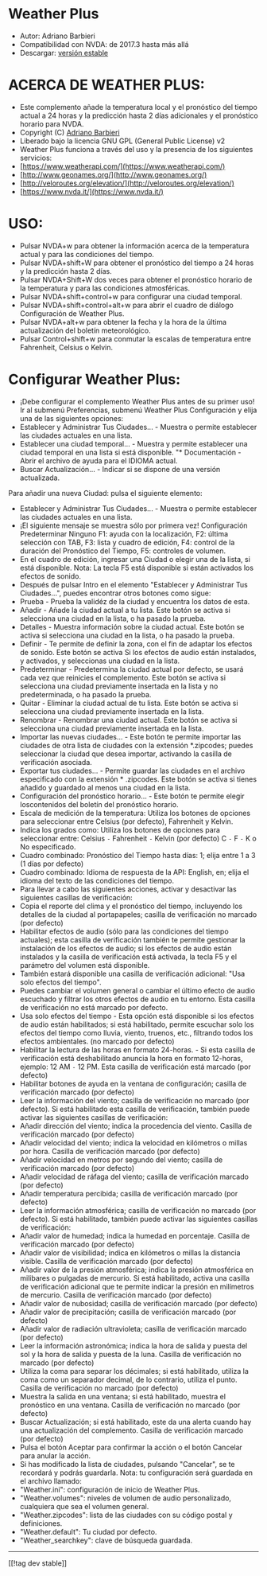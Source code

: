 # Weather Plus #

* Autor: Adriano Barbieri
* Compatibilidad con NVDA: de 2017.3 hasta más allá
* Descargar: [versión estable][1]

# ACERCA DE WEATHER PLUS: #

* Este complemento añade la temperatura local y el pronóstico del tiempo
  actual a 24 horas y la predicción hasta 2 días adicionales y el pronóstico horario para NVDA.
* Copyright (C) [Adriano Barbieri](mailto:adrianobarb@yahoo.it)
* Liberado bajo la licencia GNU GPL (General Public License) v2
* Weather Plus funciona a través del uso y la presencia de los siguientes
  servicios:
* [https://www.weatherapi.com/](https://www.weatherapi.com/)
* [http://www.geonames.org/](http://www.geonames.org/)
* [http://veloroutes.org/elevation/](http://veloroutes.org/elevation/)
* [https://www.nvda.it/](https://www.nvda.it/)

# USO: #

* Pulsar NVDA+w para obtener la información acerca de la temperatura actual
  y para las condiciones del tiempo.
* Pulsar NVDA+shift+W para obtener el pronóstico del tiempo a 24 horas y la
  predicción hasta 2 días.
* Pulsar NVDA+Shift+W dos veces para obtener el pronóstico horario de la temperatura y para las condiciones atmosféricas.
* Pulsar NVDA+shift+control+w para configurar una ciudad temporal.
* Pulsar NVDA+shift+control+alt+w para abrir el cuadro de diálogo
  Configuración de Weather Plus.
* Pulsar NVDA+alt+w para obtener la fecha y la hora de la última
  actualización del boletín meteorológico.
* Pulsar Control+shift+w para conmutar la escalas de temperatura entre
  Fahrenheit, Celsius o Kelvin.

# Configurar Weather Plus: #

* ¡Debe configurar el complemento Weather Plus antes de su primer uso! Ir al submenú Preferencias, submenú Weather Plus Configuración y elija una de las siguientes opciones:
 * Establecer y Administrar Tus Ciudades... - Muestra o permite establecer las ciudades actuales en una lista.
 * Establecer una ciudad temporal... - Muestra y permite establecer una ciudad temporal en una lista si está disponible.
"* Documentación - Abrir el archivo de ayuda para el IDIOMA actual.
 * Buscar Actualización... - Indicar si se dispone de una versión actualizada.

Para añadir una nueva Ciudad: pulsa el siguiente elemento:

* Establecer y Administrar Tus Ciudades... - Muestra o permite establecer
  las ciudades actuales en una lista.
* ¡El siguiente mensaje se muestra sólo por primera vez! Configuración
  Predeterminar Ninguno F1: ayuda con la localización, F2: última selección
  con TAB, F3: lista y cuadro de edición, F4: control de la duración del
  Pronóstico del Tiempo, F5: controles de volumen.
* En el cuadro de edición, ingresar una Ciudad o elegir una de la
  lista, si está disponible. Nota: La tecla F5 está disponible si están
  activados los efectos de sonido.
* Después de pulsar Intro en el elemento "Establecer y Administrar Tus
  Ciudades...", puedes encontrar otros botones como sigue:
* Prueba - Prueba la validéz de la ciudad y encuentra los datos de esta.
* Añadir - Añade la ciudad actual a tu lista. Este botón se activa si
  selecciona una ciudad en la lista, o ha pasado la prueba.
* Detalles - Muestra información sobre la ciudad actual. Este botón se
  activa si selecciona una ciudad en la lista, o ha pasado la prueba.
* Definir - Te permite de definir la zona, con el fin de adaptar los efectos
  de sonido. Este botón se activa Si los efectos de audio están instalados,
  y activados, y seleccionas una ciudad en la lista.
* Predeterminar - Predetermina la ciudad actual por defecto, se usará cada
  vez que reinicies el complemento. Este botón se activa si selecciona una
  ciudad previamente insertada en la lista y no predeterminada, o ha pasado
  la prueba.
* Quitar - Eliminar la ciudad actual de tu lista. Este botón se activa si
  selecciona una ciudad previamente insertada en la lista.
* Renombrar - Renombrar una ciudad actual. Este botón se activa si
  selecciona una ciudad previamente insertada en la lista.
* Importar las nuevas ciudades... - Este botón te permite importar las
  ciudades de otra lista de ciudades con la extensión *.zipcodes; puedes
  seleccionar la ciudad que desea importar, activando la casilla de
  verificación asociada.
* Exportar tus ciudades... - Permite guardar las ciudades en el archivo
  especificado con la extensión * .zipcodes. Este botón se activa si tienes
  añadido y guardado al menos una ciudad en la lista.
* Configuración del pronóstico horario... - Este botón te permite elegir loscontenidos del boletín del pronóstico horario.
* Escala de medición de la temperatura: Utiliza los botones de opciones para
  seleccionar entre Celsius (por defecto), Fahrenheit y Kelvin.
* Indica los grados como: Utiliza los botones de opciones para seleccionar
  entre: Celsius `-` Fahrenheit `-` Kelvin (por defecto) C `-` F `-` K o No
  especificado.
* Cuadro combinado: Pronóstico del Tiempo hasta días: 1; elija entre 1 a 3
  (1 días por defecto)
* Cuadro combinado: Idioma de respuesta de la API: English, en; elija el idioma del texto de las condiciones del tiempo.
* Para llevar a cabo las siguientes acciones, activar y desactivar las
  siguientes casillas de verificación:
* Copia el reporte del clima y el pronóstico del tiempo, incluyendo los
  detalles de la ciudad al portapapeles; casilla de verificación no marcado
  (por defecto)
* Habilitar efectos de audio (sólo para las condiciones del tiempo
  actuales); esta casilla de verificación también te permite gestionar la
  instalación de los efectos de audio; si los efectos de audio están
  instalados y la casilla de verificación está activada, la tecla F5 y el
  parámetro del volumen está disponible.
* También estará disponible una casilla de verificación adicional: "Usa solo
  efectos del tiempo".
* Puedes cambiar el volumen general o cambiar el último efecto de audio
  escuchado y filtrar los otros efectos de audio en tu entorno. Esta casilla
  de verificación no está marcado por defecto.
* Usa solo efectos del tiempo - Esta opción está disponible si los efectos
  de audio están habilitados; si está habilitado, permite escuchar solo los
  efectos del tiempo como lluvia, viento, truenos, etc., filtrando todos los
  efectos ambientales. (no marcado por defecto)
* Habilitar la lectura de las horas en formato 24-horas. - Si esta casilla
  de verificación está deshabilitado anuncia la hora en formato 12-horas,
  ejemplo: 12 AM `-` 12 PM. Esta casilla de verificación está marcado (por
  defecto)
* Habilitar botones de ayuda en la ventana de configuración; casilla de
  verificación marcado (por defecto)
* Leer la información del viento; casilla de verificación no marcado (por
  defecto). Si está habilitado esta casilla de verificación, también puede
  activar las siguientes casillas de verificación:
* Añadir dirección del viento; indica la procedencia del viento. Casilla de
  verificación marcado (por defecto)
* Añadir velocidad del viento; indica la velocidad en kilómetros o millas
  por hora. Casilla de verificación marcado (por defecto)
* Añadir velocidad en metros por segundo del viento; casilla de verificación
  marcado (por defecto)
* Añadir velocidad de ráfaga del viento; casilla de verificación marcado (por defecto)
* Añadir temperatura percibida; casilla de verificación marcado (por
  defecto)
* Leer la información atmosférica; casilla de verificación no marcado (por
  defecto). Si está habilitado, también puede activar las siguientes
  casillas de verificación:
* Añadir valor de humedad; indica la humedad en porcentaje. Casilla de
  verificación marcado (por defecto)
* Añadir valor de visibilidad; indica en kilómetros o millas la distancia
  visible. Casilla de verificación marcado (por defecto)
* Añadir valor de la presión atmosférica; indica la presión atmosférica en
  milibares o pulgadas de mercurio. Si está habilitado, activa una casilla
  de verificación adicional que te permite indicar la presión en milímetros
  de mercurio. Casilla de verificación marcado (por defecto)
* Añadir valor de nubosidad; casilla de verificación marcado (por defecto)
* Añadir valor de precipitación; casilla de verificación marcado (por defecto)
* Añadir valor de radiación ultravioleta; casilla de verificación marcado (por defecto)
* Leer la información astronómica; indica la hora de salida y puesta del sol y la hora de salida y puesta de la luna. Casilla de verificación no marcado (por defecto)
* Utiliza la coma para separar los décimales; si está habilitado, utiliza la
  coma como un separador decimal, de lo contrario, utiliza el punto. Casilla
  de verificación no marcado (por defecto)
* Muestra la salida en una ventana; si está habilitado, muestra el pronóstico en una ventana.
  Casilla de verificación no marcado (por defecto)
* Buscar Actualización; si está habilitado, este da una alerta cuando hay
  una actualización del complemento. Casilla de verificación marcado (por
  defecto)
* Pulsa el botón Aceptar para confirmar la acción o el botón Cancelar para
  anular la acción.
* Si has modificado la lista de ciudades, pulsando "Cancelar", se te
  recordará y podrás guardarla. Nota: tu configuración será guardada en el
  archivo llamado:
* "Weather.ini": configuración de inicio de Weather Plus.
* "Weather.volumes": niveles de volumen de audio personalizado, cualquiera
  que sea el volumen general.
* "Weather.zipcodes": lista de las ciudades con su código postal y
  definiciones.
* "Weather.default": Tu ciudad por defecto.
* "Weather_searchkey": clave de búsqueda guardada.

--------------------------------------------------------------------------------

[[!tag dev stable]]

[1]: https://addons.nvda-project.org/files/get.php?file=wetp
